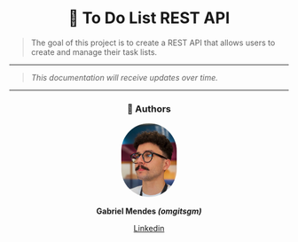 <h1 align=center>📝 To Do List REST API</h1>

> The goal of this project is to create a REST API that allows users to create and manage their task lists.

---

> _This documentation will receive updates over time._

---

<h3 align=center>🥸 Authors</h3>

<div align=center>
    <img href="#" src=readme-files/gm-profile.jpg width=100px style="border-radius:200px" title="Gabriel Mendes"
    alt="Foto de perfil de um homem branco de 23 anos, com óculos pretos e redondos, bigode e cabelo castanhos. O fundo é de uma parede colorida com as coresd o arco-íris."/>
    <p><b>Gabriel Mendes <i>(omgitsgm)</i></b></p>
    <p><a href="https://www.linkedin.com/in/luiz-gabriel-profirio-mendes/">Linkedin</a></p>
<div>

